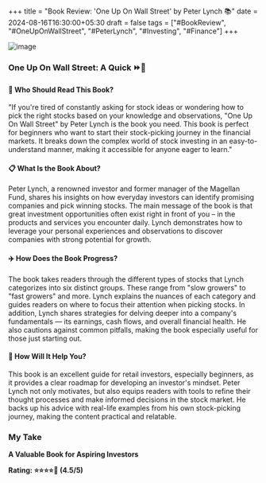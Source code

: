 +++
title = "Book Review: 'One Up On Wall Street' by Peter Lynch 📚" 
date = 2024-08-16T16:30:00+05:30 
draft = false 
tags = ["#BookReview", "#OneUpOnWallStreet", "#PeterLynch", "#Investing", "#Finance"]
+++


![image](Oneupwallstreet.jpg)


### One Up On Wall Street: A Quick ⏩📖

#### 🌟 Who Should Read This Book?

"If you're tired of constantly asking for stock ideas or wondering how to pick the right stocks based on your knowledge and observations, "One Up On Wall Street" by Peter Lynch is the book you need. This book is perfect for beginners who want to start their stock-picking journey in the financial markets. It breaks down the complex world of stock investing in an easy-to-understand manner, making it accessible for anyone eager to learn."

#### 📋 What Is the Book About?

Peter Lynch, a renowned investor and former manager of the Magellan Fund, shares his insights on how everyday investors can identify promising companies and pick winning stocks. The main message of the book is that great investment opportunities often exist right in front of you – in the products and services you encounter daily. Lynch demonstrates how to leverage your personal experiences and observations to discover companies with strong potential for growth.

#### ✈️ How Does the Book Progress?

The book takes readers through the different types of stocks that Lynch categorizes into six distinct groups. These range from "slow growers" to "fast growers" and more. Lynch explains the nuances of each category and guides readers on where to focus their attention when picking stocks. In addition, Lynch shares strategies for delving deeper into a company's fundamentals — its earnings, cash flows, and overall financial health. He also cautions against common pitfalls, making the book especially useful for those just starting out.

#### 📝 How Will It Help You?

This book is an excellent guide for retail investors, especially beginners, as it provides a clear roadmap for developing an investor's mindset. Peter Lynch not only motivates, but also equips readers with tools to refine their thought processes and make informed decisions in the stock market. He backs up his advice with real-life examples from his own stock-picking journey, making the content practical and relatable.

### My Take

**A Valuable Book for Aspiring Investors**

**Rating: ⭐⭐⭐⭐💫 (4.5/5)**

